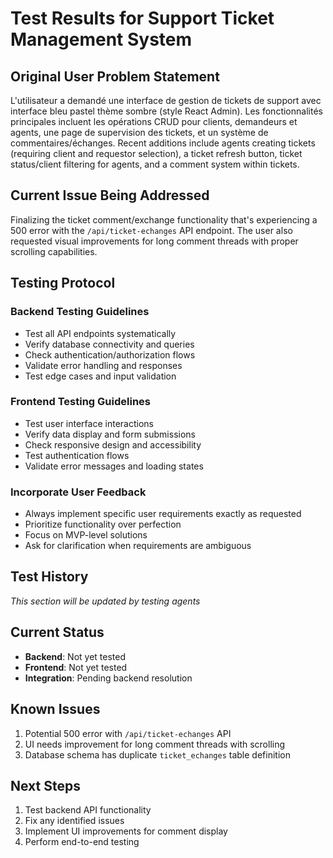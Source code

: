 # Test Results for Support Ticket Management System

## Original User Problem Statement
L'utilisateur a demandé une interface de gestion de tickets de support avec interface bleu pastel thème sombre (style React Admin). Les fonctionnalités principales incluent les opérations CRUD pour clients, demandeurs et agents, une page de supervision des tickets, et un système de commentaires/échanges. Recent additions include agents creating tickets (requiring client and requestor selection), a ticket refresh button, ticket status/client filtering for agents, and a comment system within tickets.

## Current Issue Being Addressed
Finalizing the ticket comment/exchange functionality that's experiencing a 500 error with the `/api/ticket-echanges` API endpoint. The user also requested visual improvements for long comment threads with proper scrolling capabilities.

## Testing Protocol

### Backend Testing Guidelines
- Test all API endpoints systematically
- Verify database connectivity and queries
- Check authentication/authorization flows
- Validate error handling and responses
- Test edge cases and input validation

### Frontend Testing Guidelines  
- Test user interface interactions
- Verify data display and form submissions
- Check responsive design and accessibility
- Test authentication flows
- Validate error messages and loading states

### Incorporate User Feedback
- Always implement specific user requirements exactly as requested
- Prioritize functionality over perfection
- Focus on MVP-level solutions
- Ask for clarification when requirements are ambiguous

## Test History
*This section will be updated by testing agents*

## Current Status
- **Backend**: Not yet tested
- **Frontend**: Not yet tested
- **Integration**: Pending backend resolution

## Known Issues
1. Potential 500 error with `/api/ticket-echanges` API
2. UI needs improvement for long comment threads with scrolling
3. Database schema has duplicate `ticket_echanges` table definition

## Next Steps
1. Test backend API functionality
2. Fix any identified issues
3. Implement UI improvements for comment display
4. Perform end-to-end testing